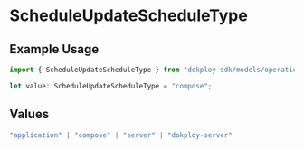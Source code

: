 # ScheduleUpdateScheduleType

## Example Usage

```typescript
import { ScheduleUpdateScheduleType } from "dokploy-sdk/models/operations";

let value: ScheduleUpdateScheduleType = "compose";
```

## Values

```typescript
"application" | "compose" | "server" | "dokploy-server"
```